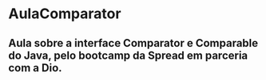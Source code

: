 # AulaComparator
## Aula sobre a interface Comparator e Comparable do Java, pelo bootcamp da Spread em parceria com a Dio.
